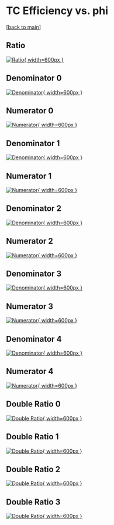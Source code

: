 # TC Efficiency vs. phi

[[back to main](./)]



## Ratio

[![Ratio](../mtv/var/TC_base_0_-1_eff_phi.png){ width=600px }](../mtv/var/TC_base_0_-1_eff_phi.pdf)

## Denominator 0

[![Denominator](../mtv/den/TC_base_0_-1_eff_phi_den0.png){ width=600px }](../mtv/den/TC_base_0_-1_eff_phi_den0.pdf)

## Numerator 0

[![Numerator](../mtv/num/TC_base_0_-1_eff_phi_num0.png){ width=600px }](../mtv/num/TC_base_0_-1_eff_phi_num0.pdf)

## Denominator 1

[![Denominator](../mtv/den/TC_base_0_-1_eff_phi_den1.png){ width=600px }](../mtv/den/TC_base_0_-1_eff_phi_den1.pdf)

## Numerator 1

[![Numerator](../mtv/num/TC_base_0_-1_eff_phi_num1.png){ width=600px }](../mtv/num/TC_base_0_-1_eff_phi_num1.pdf)

## Denominator 2

[![Denominator](../mtv/den/TC_base_0_-1_eff_phi_den2.png){ width=600px }](../mtv/den/TC_base_0_-1_eff_phi_den2.pdf)

## Numerator 2

[![Numerator](../mtv/num/TC_base_0_-1_eff_phi_num2.png){ width=600px }](../mtv/num/TC_base_0_-1_eff_phi_num2.pdf)

## Denominator 3

[![Denominator](../mtv/den/TC_base_0_-1_eff_phi_den3.png){ width=600px }](../mtv/den/TC_base_0_-1_eff_phi_den3.pdf)

## Numerator 3

[![Numerator](../mtv/num/TC_base_0_-1_eff_phi_num3.png){ width=600px }](../mtv/num/TC_base_0_-1_eff_phi_num3.pdf)

## Denominator 4

[![Denominator](../mtv/den/TC_base_0_-1_eff_phi_den4.png){ width=600px }](../mtv/den/TC_base_0_-1_eff_phi_den4.pdf)

## Numerator 4

[![Numerator](../mtv/num/TC_base_0_-1_eff_phi_num4.png){ width=600px }](../mtv/num/TC_base_0_-1_eff_phi_num4.pdf)

## Double Ratio 0

[![Double Ratio](../mtv/ratio/TC_base_0_-1_eff_phi_ratio0.png){ width=600px }](../mtv/ratio/TC_base_0_-1_eff_phi_ratio0.pdf)

## Double Ratio 1

[![Double Ratio](../mtv/ratio/TC_base_0_-1_eff_phi_ratio1.png){ width=600px }](../mtv/ratio/TC_base_0_-1_eff_phi_ratio1.pdf)

## Double Ratio 2

[![Double Ratio](../mtv/ratio/TC_base_0_-1_eff_phi_ratio2.png){ width=600px }](../mtv/ratio/TC_base_0_-1_eff_phi_ratio2.pdf)

## Double Ratio 3

[![Double Ratio](../mtv/ratio/TC_base_0_-1_eff_phi_ratio3.png){ width=600px }](../mtv/ratio/TC_base_0_-1_eff_phi_ratio3.pdf)

